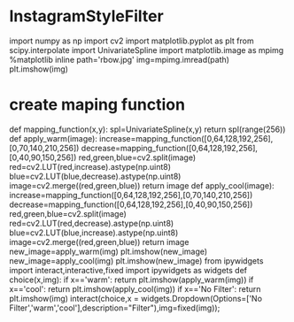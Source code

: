 # InstagramStyleFilter 
import numpy as np
import cv2
import matplotlib.pyplot as plt
from scipy.interpolate import UnivariateSpline
import matplotlib.image as mpimg
%matplotlib inline
path='rbow.jpg'
img=mpimg.imread(path)
plt.imshow(img)
# create maping function
def mapping_function(x,y):
    spl=UnivariateSpline(x,y)
    return spl(range(256))
def apply_warm(image):
    increase=mapping_function([0,64,128,192,256],[0,70,140,210,256])
    decrease=mapping_function([0,64,128,192,256],[0,40,90,150,256])
    red,green,blue=cv2.split(image)
    red=cv2.LUT(red,increase).astype(np.uint8)
    blue=cv2.LUT(blue,decrease).astype(np.uint8)
    image=cv2.merge((red,green,blue))
    return image
def apply_cool(image):
    increase=mapping_function([0,64,128,192,256],[0,70,140,210,256])
    decrease=mapping_function([0,64,128,192,256],[0,40,90,150,256])
    red,green,blue=cv2.split(image)
    red=cv2.LUT(red,decrease).astype(np.uint8)
    blue=cv2.LUT(blue,increase).astype(np.uint8)
    image=cv2.merge((red,green,blue))
    return image
new_image=apply_warm(img)
plt.imshow(new_image)
new_image=apply_cool(img)
plt.imshow(new_image)
from ipywidgets import interact,interactive,fixed
import ipywidgets as widgets
def choice(x,img):
    if x=='warm':
        return plt.imshow(apply_warm(img))
    if x=='cool':
        return plt.imshow(apply_cool(img))
    if x=='No Filter':
        return plt.imshow(img)
interact(choice,x = widgets.Dropdown(Options=['No Filter','warm','cool'],description="Filter"),img=fixed(img)); 
